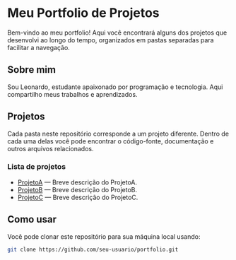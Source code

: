 # Meu Portfolio de Projetos

Bem-vindo ao meu portfolio! Aqui você encontrará alguns dos projetos que desenvolvi ao longo do tempo, organizados em pastas separadas para facilitar a navegação.

## Sobre mim

Sou Leonardo, estudante apaixonado por programação e tecnologia. Aqui compartilho meus trabalhos e aprendizados.

## Projetos

Cada pasta neste repositório corresponde a um projeto diferente. Dentro de cada uma delas você pode encontrar o código-fonte, documentação e outros arquivos relacionados.

### Lista de projetos

- [ProjetoA](./ProjetoA) — Breve descrição do ProjetoA.
- [ProjetoB](./ProjetoB) — Breve descrição do ProjetoB.
- [ProjetoC](./ProjetoC) — Breve descrição do ProjetoC.

## Como usar

Você pode clonar este repositório para sua máquina local usando:

```bash
git clone https://github.com/seu-usuario/portfolio.git
